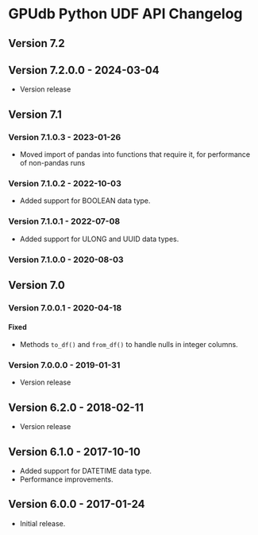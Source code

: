 # GPUdb Python UDF API Changelog

## Version 7.2

## Version 7.2.0.0 - 2024-03-04

-   Version release


## Version 7.1

### Version 7.1.0.3 - 2023-01-26

-   Moved import of pandas into functions that require it, for performance of
    non-pandas runs


### Version 7.1.0.2 - 2022-10-03

-   Added support for BOOLEAN data type.


### Version 7.1.0.1 - 2022-07-08

-   Added support for ULONG and UUID data types.


### Version 7.1.0.0 - 2020-08-03


## Version 7.0

### Version 7.0.0.1 - 2020-04-18

#### Fixed
-   Methods `to_df()` and `from_df()` to handle nulls in integer columns.


### Version 7.0.0.0 - 2019-01-31

-   Version release


## Version 6.2.0 - 2018-02-11

-   Version release


## Version 6.1.0 - 2017-10-10

-   Added support for DATETIME data type.
-   Performance improvements.


## Version 6.0.0 - 2017-01-24

-   Initial release.
